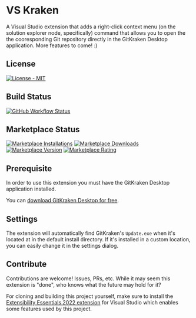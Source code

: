 # VS Kraken

A Visual Studio extension that adds a right-click context menu (on the solution explorer node, specifically) command that allows you to open the the cooresponding Git repository directly in the GitKraken Desktop application.  More features to come! :)

## License

[![License - MIT](https://img.shields.io/github/license/CodingWithCalvin/VS-GitKraken?style=for-the-badge)](https://img.shields.io/github/license/CodingWithCalvin/VS-GitKraken?style=for-the-badge)

## Build Status

[![GitHub Workflow Status](https://img.shields.io/github/workflow/status/CodingWithCalvin/VS-GitKraken/Build%20and%20Deploy?logo=github&style=for-the-badge)](https://img.shields.io/github/workflow/status/CodingWithCalvin/VS-GitKraken/Build%20and%20Deploy?logo=github&style=for-the-badge)

## Marketplace Status

[![Marketplace Installations](https://img.shields.io/visual-studio-marketplace/i/CodingWithCalvin.VS-GitKraken?style=for-the-badge)](https://img.shields.io/visual-studio-marketplace/i/CodingWithCalvin.VS-GitKraken?style=for-the-badge) [![Marketplace Downloads](https://img.shields.io/visual-studio-marketplace/d/CodingWithCalvin.VS-GitKraken?style=for-the-badge)](https://img.shields.io/visual-studio-marketplace/d/CodingWithCalvin.VS-GitKraken?style=for-the-badge)
[![Marketplace Version](https://img.shields.io/visual-studio-marketplace/v/CodingWithCalvin.VS-GitKraken?style=for-the-badge)](https://img.shields.io/visual-studio-marketplace/v/CodingWithCalvin.VS-GitKraken?style=for-the-badge) [![Marketplace Rating](https://img.shields.io/visual-studio-marketplace/r/CodingWithCalvin.VS-GitKraken?style=for-the-badge)](https://img.shields.io/visual-studio-marketplace/r/CodingWithCalvin.VS-GitKraken?style=for-the-badge)

## Prerequisite

In order to use this extension you must have the GitKraken Desktop application installed.

You can [download GitKraken Desktop for free](https://www.gitkraken.com).

## Settings

The extension will automatically find GitKraken's `Update.exe` when it's located at in the default install directory. If it's installed in a custom location, you can easily change it in the settings dialog.

## Contribute

Contributions are welcome! Issues, PRs, etc. While it may seem this extension is "done", who knows what the future may hold for it?

For cloning and building this project yourself, make sure to install the [Extensibility Essentials 2022 extension](https://marketplace.visualstudio.com/items?itemName=MadsKristensen.ExtensibilityEssentials2022) for Visual Studio which enables some features used by this project.
